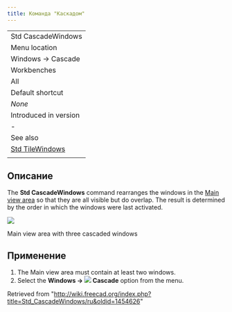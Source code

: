 ```yaml
---
title: Команда "Каскадом"
---
```

|  |
| --- |
| Std CascadeWindows |
| Menu location |
| Windows → Cascade |
| Workbenches |
| All |
| Default shortcut |
| *None* |
| Introduced in version |
| - |
| See also |
| [Std TileWindows](/Std_TileWindows "Std TileWindows") |
|  |

## Описание

The **Std CascadeWindows** command rearranges the windows in the [Main view area](/Main_view_area "Main view area") so that they are all visible but do overlap. The result is determined by the order in which the windows were last activated.

![](/images/Std_CascadeWindows_example.png)

Main view area with three cascaded windows

## Применение

1. The Main view area must contain at least two windows.
2. Select the **Windows → ![](/images/Std_CascadeWindows.svg) Cascade** option from the menu.

Retrieved from "<http://wiki.freecad.org/index.php?title=Std_CascadeWindows/ru&oldid=1454626>"